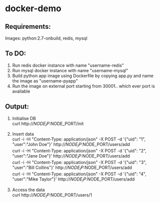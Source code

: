 # docker-demo

## Requirements:  
Images: python:2.7-onbuild, redis, mysql

## To DO:  
1) Run redis docker instance with name "username-redis"
2) Run mysql docker instance with name "username-mysql"
3) Build python app image using Dockerfile by copying app.py and name the image as "username-pyapp"
4) Run the image on external port starting from 30001.. which ever port is available

## Output:
1) Initialise DB  
curl http://$NODE_IP:$NODE_PORT/init

2) Insert data  
curl -i -H "Content-Type: application/json" -X POST -d '{"uid": "1", "user":"John Doe"}' http://$NODE_IP:$NODE_PORT/users/add  
curl -i -H "Content-Type: application/json" -X POST -d '{"uid": "2", "user":"Jane Doe"}' http://$NODE_IP:$NODE_PORT/users/add  
curl -i -H "Content-Type: application/json" -X POST -d '{"uid": "3", "user":"Bill Collins"}' http://$NODE_IP:$NODE_PORT/users/add  
curl -i -H "Content-Type: application/json" -X POST -d '{"uid": "4", "user":"Mike Taylor"}' http://$NODE_IP:$NODE_PORT/users/add  

3) Access the data  
curl http://$NODE_IP:$NODE_PORT/users/1
